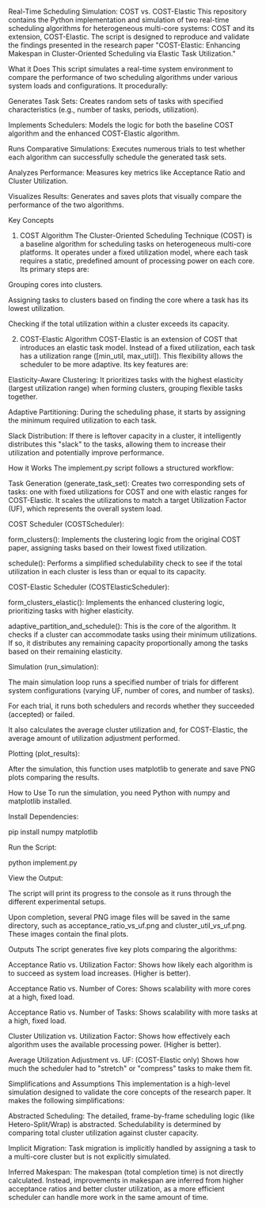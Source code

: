 Real-Time Scheduling Simulation: COST vs. COST-Elastic
This repository contains the Python implementation and simulation of two real-time scheduling algorithms for heterogeneous multi-core systems: COST and its extension, COST-Elastic. The script is designed to reproduce and validate the findings presented in the research paper "COST-Elastic: Enhancing Makespan in Cluster-Oriented Scheduling via Elastic Task Utilization."

What it Does
This script simulates a real-time system environment to compare the performance of two scheduling algorithms under various system loads and configurations. It procedurally:

Generates Task Sets: Creates random sets of tasks with specified characteristics (e.g., number of tasks, periods, utilization).

Implements Schedulers: Models the logic for both the baseline COST algorithm and the enhanced COST-Elastic algorithm.

Runs Comparative Simulations: Executes numerous trials to test whether each algorithm can successfully schedule the generated task sets.

Analyzes Performance: Measures key metrics like Acceptance Ratio and Cluster Utilization.

Visualizes Results: Generates and saves plots that visually compare the performance of the two algorithms.

Key Concepts
1. COST Algorithm
The Cluster-Oriented Scheduling Technique (COST) is a baseline algorithm for scheduling tasks on heterogeneous multi-core platforms. It operates under a fixed utilization model, where each task requires a static, predefined amount of processing power on each core. Its primary steps are:

Grouping cores into clusters.

Assigning tasks to clusters based on finding the core where a task has its lowest utilization.

Checking if the total utilization within a cluster exceeds its capacity.

2. COST-Elastic Algorithm
COST-Elastic is an extension of COST that introduces an elastic task model. Instead of a fixed utilization, each task has a utilization range ([min_util, max_util]). This flexibility allows the scheduler to be more adaptive. Its key features are:

Elasticity-Aware Clustering: It prioritizes tasks with the highest elasticity (largest utilization range) when forming clusters, grouping flexible tasks together.

Adaptive Partitioning: During the scheduling phase, it starts by assigning the minimum required utilization to each task.

Slack Distribution: If there is leftover capacity in a cluster, it intelligently distributes this "slack" to the tasks, allowing them to increase their utilization and potentially improve performance.

How it Works
The implement.py script follows a structured workflow:

Task Generation (generate_task_set): Creates two corresponding sets of tasks: one with fixed utilizations for COST and one with elastic ranges for COST-Elastic. It scales the utilizations to match a target Utilization Factor (UF), which represents the overall system load.

COST Scheduler (COSTScheduler):

form_clusters(): Implements the clustering logic from the original COST paper, assigning tasks based on their lowest fixed utilization.

schedule(): Performs a simplified schedulability check to see if the total utilization in each cluster is less than or equal to its capacity.

COST-Elastic Scheduler (COSTElasticScheduler):

form_clusters_elastic(): Implements the enhanced clustering logic, prioritizing tasks with higher elasticity.

adaptive_partition_and_schedule(): This is the core of the algorithm. It checks if a cluster can accommodate tasks using their minimum utilizations. If so, it distributes any remaining capacity proportionally among the tasks based on their remaining elasticity.

Simulation (run_simulation):

The main simulation loop runs a specified number of trials for different system configurations (varying UF, number of cores, and number of tasks).

For each trial, it runs both schedulers and records whether they succeeded (accepted) or failed.

It also calculates the average cluster utilization and, for COST-Elastic, the average amount of utilization adjustment performed.

Plotting (plot_results):

After the simulation, this function uses matplotlib to generate and save PNG plots comparing the results.

How to Use
To run the simulation, you need Python with numpy and matplotlib installed.

Install Dependencies:

pip install numpy matplotlib

Run the Script:

python implement.py

View the Output:

The script will print its progress to the console as it runs through the different experimental setups.

Upon completion, several PNG image files will be saved in the same directory, such as acceptance_ratio_vs_uf.png and cluster_util_vs_uf.png. These images contain the final plots.

Outputs
The script generates five key plots comparing the algorithms:

Acceptance Ratio vs. Utilization Factor: Shows how likely each algorithm is to succeed as system load increases. (Higher is better).

Acceptance Ratio vs. Number of Cores: Shows scalability with more cores at a high, fixed load.

Acceptance Ratio vs. Number of Tasks: Shows scalability with more tasks at a high, fixed load.

Cluster Utilization vs. Utilization Factor: Shows how effectively each algorithm uses the available processing power. (Higher is better).

Average Utilization Adjustment vs. UF: (COST-Elastic only) Shows how much the scheduler had to "stretch" or "compress" tasks to make them fit.

Simplifications and Assumptions
This implementation is a high-level simulation designed to validate the core concepts of the research paper. It makes the following simplifications:

Abstracted Scheduling: The detailed, frame-by-frame scheduling logic (like Hetero-Split/Wrap) is abstracted. Schedulability is determined by comparing total cluster utilization against cluster capacity.

Implicit Migration: Task migration is implicitly handled by assigning a task to a multi-core cluster but is not explicitly simulated.

Inferred Makespan: The makespan (total completion time) is not directly calculated. Instead, improvements in makespan are inferred from higher acceptance ratios and better cluster utilization, as a more efficient scheduler can handle more work in the same amount of time.
